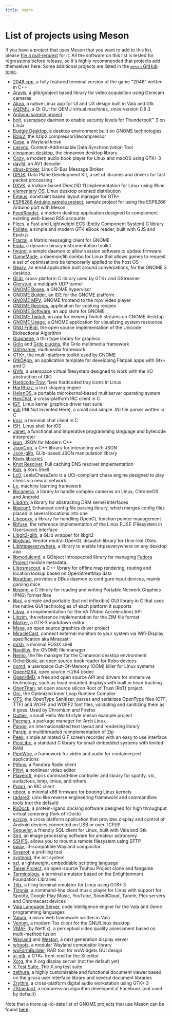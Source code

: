 ```yaml
---
title: Users
...
```


# List of projects using Meson

If you have a project that uses Meson that you want to add to this
list, please [file a
pull-request](https://github.com/mesonbuild/meson/edit/master/docs/markdown/Users.md)
for it. All the software on this list is tested for regressions before
release, so it's highly recommended that projects add themselves
here. Some additional projects are listed in the [`meson` GitHub
topic](https://github.com/topics/meson).

 - [2048.cpp](https://github.com/plibither8/2048.cpp), a fully featured terminal version of the game "2048" written in C++
 - [Aravis](https://github.com/AravisProject/aravis), a glib/gobject based library for video acquisition using Genicam cameras
 - [Akira](https://github.com/akiraux/Akira), a native Linux app for UI and UX design built in Vala and Gtk
 - [AQEMU](https://github.com/tobimensch/aqemu), a Qt GUI for QEMU virtual machines, since version 0.9.3
 - [Arduino sample project](https://github.com/jpakkane/mesonarduino)
 - [bolt](https://gitlab.freedesktop.org/bolt/bolt), userspace daemon to enable security levels for Thunderbolt™ 3 on Linux
 - [Budgie Desktop](https://github.com/budgie-desktop/budgie-desktop), a desktop environment built on GNOME technologies
 - [Bzip2](https://gitlab.com/federicomenaquintero/bzip2), the bzip2 compressor/decompressor
 - [Cage](https://github.com/Hjdskes/cage), a Wayland kiosk
 - [casync](https://github.com/systemd/casync), Content-Addressable Data Synchronization Tool
 - [cinnamon-desktop](https://github.com/linuxmint/cinnamon-desktop), the cinnamon desktop library
 - [Cozy](https://github.com/geigi/cozy), a modern audio book player for Linux and macOS using GTK+ 3
 - [dav1d](https://code.videolan.org/videolan/dav1d), an AV1 decoder
 - [dbus-broker](https://github.com/bus1/dbus-broker), Linux D-Bus Message Broker
 - [DPDK](http://dpdk.org/browse/dpdk), Data Plane Development Kit, a set of libraries and drivers for fast packet processing
 - [DXVK](https://github.com/doitsujin/dxvk), a Vulkan-based Direct3D 11 implementation for Linux using Wine
 - [elementary OS](https://github.com/elementary/), Linux desktop oriented distribution
 - [Emeus](https://github.com/ebassi/emeus), constraint based layout manager for GTK+
 - [ESP8266 Arduino sample project](https://github.com/trilader/arduino-esp8266-meson), sample project for using the ESP8266 Arduino port with Meson
 - [FeedReader](https://github.com/jangernert/FeedReader), a modern desktop application designed to complement existing web-based RSS accounts
 - [Flecs](https://github.com/SanderMertens/flecs), a Fast and Lightweight ECS (Entity Component System) C library
 - [Foliate](https://github.com/johnfactotum/foliate), a simple and modern GTK eBook reader, built with GJS and Epub.js
 - [Fractal](https://wiki.gnome.org/Apps/Fractal/), a Matrix messaging client for GNOME
 - [Frida](https://github.com/frida/frida-core), a dynamic binary instrumentation toolkit
 - [fwupd](https://github.com/hughsie/fwupd), a simple daemon to allow session software to update firmware
 - [GameMode](https://github.com/FeralInteractive/gamemode), a daemon/lib combo for Linux that allows games to request a set of optimisations be temporarily applied to the host OS
 - [Geary](https://wiki.gnome.org/Apps/Geary), an email application built around conversations, for the GNOME 3 desktop.
 - [GLib](https://gitlab.gnome.org/GNOME/glib), cross-platform C library used by GTK+ and GStreamer
 - [Glorytun](https://github.com/angt/glorytun), a multipath UDP tunnel
 - [GNOME Boxes](https://gitlab.gnome.org/GNOME/gnome-boxes), a GNOME hypervisor
 - [GNOME Builder](https://gitlab.gnome.org/GNOME/gnome-builder), an IDE for the GNOME platform
 - [GNOME MPV](https://github.com/gnome-mpv/gnome-mpv), GNOME frontend to the mpv video player
 - [GNOME Recipes](https://gitlab.gnome.org/GNOME/recipes), application for cooking recipes
 - [GNOME Software](https://gitlab.gnome.org/GNOME/gnome-software), an app store for GNOME
 - [GNOME Twitch](https://github.com/vinszent/gnome-twitch), an app for viewing Twitch streams on GNOME desktop
 - [GNOME Usage](https://gitlab.gnome.org/GNOME/gnome-usage), a GNOME application for visualizing system resources
 - [GNU FriBidi](https://github.com/fribidi/fribidi), the open source implementation of the Unicode Bidirectional Algorithm
 - [Graphene](https://ebassi.github.io/graphene/), a thin type library for graphics
 - [Grilo](https://git.gnome.org/browse/grilo) and [Grilo plugins](https://git.gnome.org/browse/grilo-plugins), the Grilo multimedia framework
 - [GStreamer](https://gitlab.freedesktop.org/gstreamer/gstreamer), multimedia framework
 - [GTK+](https://gitlab.gnome.org/GNOME/gtk), the multi-platform toolkit used by GNOME
 - [GtkDApp](https://gitlab.com/csoriano/GtkDApp), an application template for developing Flatpak apps with Gtk+ and D
 - [GVfs](https://git.gnome.org/browse/gvfs/), a userspace virtual filesystem designed to work with the I/O abstraction of GIO
 - [Hardcode-Tray](https://github.com/bil-elmoussaoui/Hardcode-Tray), fixes hardcoded tray icons in Linux
 - [HarfBuzz](https://github.com/harfbuzz/harfbuzz), a text shaping engine
 - [HelenOS](http://helenos.org), a portable microkernel-based multiserver operating system
 - [HexChat](https://github.com/hexchat/hexchat), a cross-platform IRC client in C
 - [IGT](https://gitlab.freedesktop.org/drm/igt-gpu-tools), Linux kernel graphics driver test suite
 - [inih](https://github.com/benhoyt/inih) (INI Not Invented Here), a small and simple .INI file parser written in C
 - [Irssi](https://github.com/irssi/irssi), a terminal chat client in C
 - [iSH](https://github.com/tbodt/ish), Linux shell for iOS
 - [Janet](https://github.com/janet-lang/janet), a functional and imperative programming language and bytecode interpreter
 - [json](https://github.com/nlohmann/json), JSON for Modern C++
 - [JsonCpp](https://github.com/open-source-parsers/jsoncpp), a C++ library for interacting with JSON
 - [Json-glib](https://gitlab.gnome.org/GNOME/json-glib), GLib-based JSON manipulation library
 - [Kiwix libraries](https://github.com/kiwix/kiwix-lib)
 - [Knot Resolver](https://gitlab.labs.nic.cz/knot/knot-resolver), Full caching DNS resolver implementation
 - [Ksh](https://github.com/att/ast), a Korn Shell
 - [Lc0](https://github.com/LeelaChessZero/lc0), LeelaChessZero is a UCI-compliant chess engine designed to play chess via neural network
 - [Le](https://github.com/kirushyk/le), machine learning framework
 - [libcamera](https://git.linuxtv.org/libcamera.git/), a library to handle complex cameras on Linux, ChromeOS and Android
 - [Libdrm](https://gitlab.freedesktop.org/mesa/drm), a library for abstracting DRM kernel interfaces
 - [libeconf](https://github.com/openSUSE/libeconf), Enhanced config file parsing library, which merges config files placed in several locations into one
 - [Libepoxy](https://github.com/anholt/libepoxy/), a library for handling OpenGL function pointer management
 - [libfuse](https://github.com/libfuse/libfuse), the reference implementation of the Linux FUSE (Filesystem in Userspace) interface
 - [Libgit2-glib](https://git.gnome.org/browse/libgit2-glib), a GLib wrapper for libgit2
 - [libglvnd](https://gitlab.freedesktop.org/glvnd/libglvnd), Vendor neutral OpenGL dispatch library for Unix-like OSes
 - [Libhttpseverywhere](https://git.gnome.org/browse/libhttpseverywhere), a library to enable httpseverywhere on any desktop app
 - [libmodulemd](https://github.com/fedora-modularity/libmodulemd), a GObject Introspected library for managing [Fedora Project](https://getfedora.org/) module metadata.
 - [Libosmscout](https://github.com/Framstag/libosmscout), a C++ library for offline map rendering, routing and location
lookup based on OpenStreetMap data
 - [libratbag](https://github.com/libratbag/libratbag), provides a DBus daemon to configure input devices, mainly gaming mice.
 - [libspng](https://gitlab.com/randy408/libspng), a C library for reading and writing Portable Network Graphics (PNG)
format files
 - [libui](https://github.com/andlabs/libui), a simple and portable (but not inflexible) GUI library in C that uses the native GUI technologies of each platform it supports
 - [Libva](https://github.com/intel/libva), an implementation for the VA (VIdeo Acceleration) API
 - [Libzim](https://github.com/openzim/libzim), the reference implementation for the ZIM file format
 - [Marker](https://github.com/fabiocolacio/Marker), a GTK-3 markdown editor
 - [Mesa](https://gitlab.freedesktop.org/mesa/mesa/), an open source graphics driver project
 - [MiracleCast](https://github.com/albfan/miraclecast), connect external monitors to your system via Wifi-Display specification aka Miracast
 - [mrsh](https://github.com/emersion/mrsh), a minimal POSIX shell
 - [Nautilus](https://gitlab.gnome.org/GNOME/nautilus), the GNOME file manager
 - [Nemo](https://github.com/linuxmint/nemo), the file manager for the Cinnamon desktop environment
 - [OcherBook](https://github.com/ccoffing/OcherBook), an open source book reader for Kobo devices
 - [oomd](https://github.com/facebookincubator/oomd), a userspace Out-Of-Memory (OOM) killer for Linux systems
 - [OpenH264](https://github.com/cisco/openh264), open source H.264 codec
 - [OpenHMD](https://github.com/OpenHMD/OpenHMD), a free and open source API and drivers for immersive technology, such as head mounted displays with built in head tracking
 - [OpenTitan](https://github.com/lowRISC/opentitan), an open source silicon Root of Trust (RoT) project.
 - [Orc](https://gitlab.freedesktop.org/gstreamer/orc), the Optimized Inner Loop Runtime Compiler
 - [OTS](https://github.com/khaledhosny/ots), the OpenType Sanitizer, parses and serializes OpenType files (OTF, TTF) and WOFF and WOFF2 font files, validating and sanitizing them as it goes. Used by Chromium and Firefox
 - [Outlier](https://github.com/kerolasa/outlier), a small Hello World style meson example project
 - [Pacman](https://git.archlinux.org/pacman.git/tree/), a package manager for Arch Linux
 - [Pango](https://git.gnome.org/browse/pango/), an Internationalized text layout and rendering library
 - [Parzip](https://github.com/jpakkane/parzip), a multithreaded reimplementation of Zip
 - [Peek](https://github.com/phw/peek), simple animated GIF screen recorder with an easy to use interface
 - [PicoLibc](https://github.com/keith-packard/picolibc), a standard C library for small embedded systems with limited RAM
 - [PipeWire](https://github.com/PipeWire/pipewire), a framework for video and audio for containerized applications
 - [Pithos](https://github.com/pithos/pithos), a Pandora Radio client
 - [Pitivi](https://github.com/pitivi/pitivi/), a nonlinear video editor
 - [Playerctl](https://github.com/acrisci/playerctl), mpris command-line controller and library for spotify, vlc, audacious, bmp, cmus, and others
 - [Polari](https://gitlab.gnome.org/GNOME/polari), an IRC client
 - [qboot](https://github.com/bonzini/qboot), a minimal x86 firmware for booting Linux kernels
 - [radare2](https://github.com/radare/radare2), unix-like reverse engineering framework and commandline tools (not the default)
 - [RxDock](https://gitlab.com/rxdock/rxdock), a protein-ligand docking software designed for high throughput virtual screening (fork of rDock)
 - [scrcpy](https://github.com/Genymobile/scrcpy), a cross platform application that provides display and control of Android devices connected on USB or over TCP/IP
 - [Sequeler](https://github.com/Alecaddd/sequeler), a friendly SQL client for Linux, built with Vala and Gtk
 - [Siril](https://gitlab.com/free-astro/siril), an image processing software for amateur astronomy
 - [SSHFS](https://github.com/libfuse/sshfs), allows you to mount a remote filesystem using SFTP
 - [sway](https://github.com/swaywm/sway), i3-compatible Wayland compositor
 - [Sysprof](https://git.gnome.org/browse/sysprof), a profiling tool
 - [systemd](https://github.com/systemd/systemd), the init system
 - [szl](https://github.com/dimkr/szl), a lightweight, embeddable scripting language
 - [Taisei Project](https://taisei-project.org/), an open-source Touhou Project clone and fangame
 - [Terminology](https://github.com/billiob/terminology), a terminal emulator based on the Enlightenment Foundation Libraries
 - [Tilix](https://github.com/gnunn1/tilix), a tiling terminal emulator for Linux using GTK+ 3
 - [Tizonia](https://github.com/tizonia/tizonia-openmax-il), a command-line cloud music player for Linux with support for Spotify, Google Play Music, YouTube, SoundCloud, TuneIn, Plex servers and Chromecast devices
 - [Vala Language Server](https://github.com/benwaffle/vala-language-server), code intelligence engine for the Vala and Genie programming languages
 - [Valum](https://github.com/valum-framework/valum), a micro web framework written in Vala
 - [Venom](https://github.com/naxuroqa/Venom), a modern Tox client for the GNU/Linux desktop
 - [VMAF](https://github.com/Netflix/vmaf) (by Netflix), a perceptual video quality assessment based on multi-method fusion
 - [Wayland](https://github.com/wayland-project/wayland) and [Weston](https://github.com/wayland-project/weston), a next generation display server
 - [wlroots](https://github.com/swaywm/wlroots), a modular Wayland compositor library
 - [wxFormBuilder](https://github.com/wxFormBuilder/wxFormBuilder), RAD tool for wxWidgets GUI design
 - [xi-gtk](https://github.com/eyelash/xi-gtk), a GTK+ front-end for the Xi editor
 - [Xorg](https://gitlab.freedesktop.org/xorg/xserver), the X.org display server (not the default yet)
 - [X Test Suite](https://gitlab.freedesktop.org/xorg/test/xts), The X.org test suite
 - [zathura](https://github.com/pwmt/zathura), a highly customizable and functional document viewer based on the
girara user interface library and several document libraries
 - [Zrythm](https://git.zrythm.org/cgit/zrythm), a cross-platform digital audio workstation using GTK+ 3
 - [ZStandard](https://github.com/facebook/zstd/commit/4dca56ed832c6a88108a2484a8f8ff63d8d76d91), a compression algorithm developed at Facebook (not used by default)

Note that a more up-to-date list of GNOME projects that use Meson can
be found
[here](https://wiki.gnome.org/Initiatives/GnomeGoals/MesonPorting).
